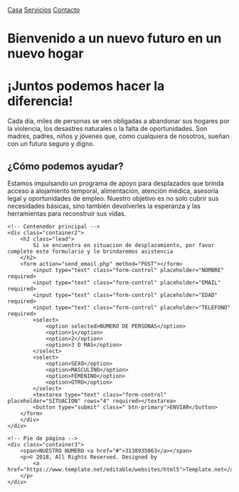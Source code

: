 <!DOCTYPE html>
<html lang="en">
<head>
    <meta charset="UTF-8">
    <meta name="viewport" content="width=device-width, initial-scale=1.0">
    <title>Ayuda de desplazamiento</title>
    <link rel="stylesheet" href="animate/styles.css">
    <link rel="stylesheet" href="txt/txt.css ">
    <link rel="stylesheet" href="responsive.css">
</head>
<body>
    <!-- Menú y encabezado -->
    <div class="menu">
            <a href="index.html">Casa</a>
            <a href="services.html">Servicios</a>
            <a href="contact.html">Contacto</a>
    </div>
    <div class="bienvenida">
        <h1>Bienvenido a un nuevo futuro en un nuevo hogar</h1>
    </div>
    <div class="texto-bonito">
        <h1>¡Juntos podemos hacer la diferencia!</h1>
        <p>
            Cada día, miles de personas se ven obligadas a abandonar sus hogares por la violencia, los desastres naturales o la falta de oportunidades. 
            Son madres, padres, niños y jóvenes que, como cualquiera de nosotros, sueñan con un futuro seguro y digno.
        </p>
        <h2>¿Cómo podemos ayudar?</h2>
        <p>
            Estamos impulsando un programa de apoyo para desplazados que brinda acceso a alojamiento temporal, alimentación, atención médica, asesoría legal y oportunidades de empleo. 
            Nuestro objetivo es no solo cubrir sus necesidades básicas, sino también devolverles la esperanza y las herramientas para reconstruir sus vidas.
        </p>
    </div>
    </div>

    <!-- Contenedor principal -->
    <div class="container2">
        <h2 class="lead">
            Si se encuentra en situacion de desplazamiento, por favor complete este formulario y le brindaremos asistencia
        </h2>
        <form action="send_email.php" method="POST"></form>
            <input type="text" class="form-control" placeholder="NOMBRE" required>
            <input type="text" class="form-control" placeholder="EMAIL" required>
            <input type="text" class="form-control" placeholder="EDAD" required>
            <input type="text" class="form-control" placeholder="TELEFONO" required>
            <select>
                <option selected>NUMERO DE PERSONAS</option>
                <option>1</option>
                <option>2</option>
                <option>3 O MAS</option>
            </select>
            <select>
                <option>SEXO</option>
                <option>MASCULINO</option>
                <option>FEMENINO</option>
                <option>OTRO</option>
            </select>
            <textarea type="text" class="form-control" placeholder="SITUACION" rows="4" required></textarea>
            <button type="submit" class=" btn-primary">ENVIAR</button>
        </form>
        </div>
    </div>

    <!-- Pie de página -->
    <div class="container3">  
        <span>NUESTRO NUMERO <a href="#">3138935063</a></span>
        <p>© 2018, All Rights Reserved. Designed by
            <a href="https://www.template.net/editable/websites/html5">Template.net</a>
        </p>
    </div>
</body>
</html>
